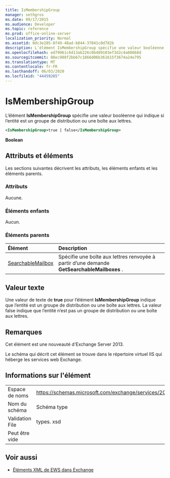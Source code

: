 ```yaml
---
title: IsMembershipGroup
manager: sethgros
ms.date: 09/17/2015
ms.audience: Developer
ms.topic: reference
ms.prod: office-online-server
localization_priority: Normal
ms.assetid: 0dc3e285-8f49-48ad-b844-37041c0d782b
description: L’élément IsMembershipGroup spécifie une valeur booléenne qui indique si l’entité est un groupe de distribution ou une boîte aux lettres.
ms.openlocfilehash: ed79961c6d13ab226c0b489103ef3d2c4a08668d
ms.sourcegitcommit: 88ec988f2bb67c1866d06b361615f3674a24e795
ms.translationtype: MT
ms.contentlocale: fr-FR
ms.lasthandoff: 06/03/2020
ms.locfileid: "44459285"
---
```

# <a name="ismembershipgroup"></a>IsMembershipGroup

L’élément **IsMembershipGroup** spécifie une valeur booléenne qui indique si l’entité est un groupe de distribution ou une boîte aux lettres. 
  
```XML
<IsMembershipGroup>true | false</IsMembershipGroup>
```

 **Boolean**
## <a name="attributes-and-elements"></a>Attributs et éléments

Les sections suivantes décrivent les attributs, les éléments enfants et les éléments parents.
  
### <a name="attributes"></a>Attributs

Aucune.
  
### <a name="child-elements"></a>Éléments enfants

Aucun.
  
### <a name="parent-elements"></a>Éléments parents

|**Élément**|**Description**|
|:-----|:-----|
|[SearchableMailbox](searchablemailbox.md) <br/> |Spécifie une boîte aux lettres renvoyée à partir d’une demande **GetSearchableMailboxes** .  <br/> |
   
## <a name="text-value"></a>Valeur texte

Une valeur de texte de **true** pour l’élément **IsMembershipGroup** indique que l’entité est un groupe de distribution ou une boîte aux lettres. La valeur false indique que l’entité n’est pas un groupe de distribution ou une boîte aux lettres. 
  
## <a name="remarks"></a>Remarques

Cet élément est une nouveauté d'Exchange Server 2013.
  
Le schéma qui décrit cet élément se trouve dans le répertoire virtuel IIS qui héberge les services web Exchange.
  
## <a name="element-information"></a>Informations sur l'élément

|||
|:-----|:-----|
|Espace de noms  <br/> |https://schemas.microsoft.com/exchange/services/2006/types  <br/> |
|Nom du schéma  <br/> |Schéma type  <br/> |
|Validation File  <br/> |types. xsd  <br/> |
|Peut être vide  <br/> ||
   
## <a name="see-also"></a>Voir aussi



- [Éléments XML de EWS dans Exchange](ews-xml-elements-in-exchange.md)

